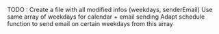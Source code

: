 TODO :
Create a file with all modified infos (weekdays, senderEmail)
Use same array of weekdays for calendar + email sending
Adapt schedule function to send email on certain weekdays from this array
